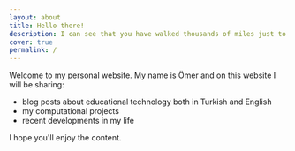 ```yaml
---
layout: about
title: Hello there!
description: I can see that you have walked thousands of miles just to reach this website, but that's just my homepage. Have fun... I guess.
cover: true
permalink: /
---
```

Welcome to my personal website. My name is Ömer and on this website I will be sharing:
* blog posts about educational technology both in Turkish and English
* my computational projects
* recent developments in my life

I hope you'll enjoy the content. 
